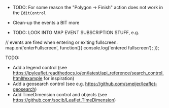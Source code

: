 * TODO: For some reason the "Polygon -> Finish" action does not work in the `EditControl`
* Clean-up the events a BIT more

* TODO: LOOK INTO MAP EVENT SUBSCRIPTION STUFF, e.g. 

// events are fired when entering or exiting fullscreen.
map.on('enterFullscreen', function(){
  console.log('entered fullscreen');
});

TODO:

* Add a legend control (see https://ipyleaflet.readthedocs.io/en/latest/api_reference/search_control.html#example for inspiration)
* Add a geosearch control (see e.g. https://github.com/smeijer/leaflet-geosearch)
* Add TimeDimension control and objects (see https://github.com/socib/Leaflet.TimeDimension)
